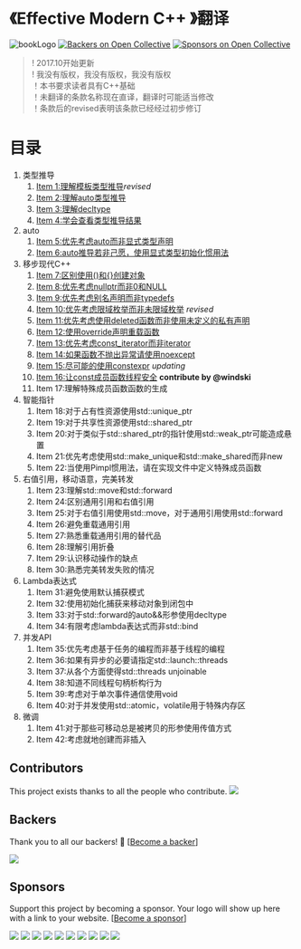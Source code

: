 # 《Effective Modern C++ 》翻译
![bookLogo](https://github.com/racaljk/EffectiveModernCppChinese/blob/master/x.public/1.png?raw=true)
[![Backers on Open Collective](https://opencollective.com/EffectiveModernCppChinese/backers/badge.svg)](#backers)
 [![Sponsors on Open Collective](https://opencollective.com/EffectiveModernCppChinese/sponsors/badge.svg)](#sponsors) 

> ! 2017.10开始更新<br>
> ! 我没有版权，我没有版权，我没有版权<br>
> ！本书要求读者具有C++基础<br>
> ！未翻译的条款名称现在直译，翻译时可能适当修改<br>
> ！条款后的revised表明该条款已经经过初步修订<br>

# 目录
1. 类型推导
	1. [Item 1:理解模板类型推导](https://github.com/racaljk/EffectiveModernCppChinese/blob/master/1.DeducingTypes/item1.md)_revised_
	2. [Item 2:理解auto类型推导](https://github.com/racaljk/EffectiveModernCppChinese/blob/master/1.DeducingTypes/item2.md)
	3. [Item 3:理解decltype](https://github.com/racaljk/EffectiveModernCppChinese/blob/master/1.DeducingTypes/item3.md)
	3. [Item 4:学会查看类型推导结果](https://github.com/racaljk/EffectiveModernCppChinese/blob/master/1.DeducingTypes/item4.md)
2. auto
	1. [Item 5:优先考虑auto而非显式类型声明](https://github.com/racaljk/EffectiveModernCppChinese/blob/master/2.auto/item5.md)
	2. [Item 6:auto推导若非己愿，使用显式类型初始化惯用法](https://github.com/racaljk/EffectiveModernCppChinese/blob/master/2.auto/item6.md)
3. 移步现代C++
	1. [Item 7:区别使用()和{}创建对象](https://github.com/racaljk/EffectiveModernCppChinese/blob/master/3.MovingToModernCpp/item7.md)
	2. [Item 8:优先考虑nullptr而非0和NULL](https://github.com/racaljk/EffectiveModernCppChinese/blob/master/3.MovingToModernCpp/item8.md)
	3. [Item 9:优先考虑别名声明而非typedefs](https://github.com/racaljk/EffectiveModernCppChinese/blob/master/3.MovingToModernCpp/item9.md)
	4. [Item 10:优先考虑限域枚举而非未限域枚举](https://github.com/racaljk/EffectiveModernCppChinese/blob/master/3.MovingToModernCpp/item10.md) _revised_
	5. [Item 11:优先考虑使用deleted函数而非使用未定义的私有声明](https://github.com/racaljk/EffectiveModernCppChinese/blob/master/3.MovingToModernCpp/item11.md)
	6. [Item 12:使用override声明重载函数](https://github.com/racaljk/EffectiveModernCppChinese/blob/master/3.MovingToModernCpp/item12.md)
	7. [Item 13:优先考虑const_iterator而非iterator](https://github.com/racaljk/EffectiveModernCppChinese/blob/master/3.MovingToModernCpp/item13.md)
	8. [Item 14:如果函数不抛出异常请使用noexcept](https://github.com/racaljk/EffectiveModernCppChinese/blob/master/3.MovingToModernCpp/item14.md)
	9. [Item 15:尽可能的使用constexpr](https://github.com/racaljk/EffectiveModernCppChinese/blob/master/3.MovingToModernCpp/item15.md) _updating_
	10. [Item 16:让const成员函数线程安全](https://github.com/racaljk/EffectiveModernCppChinese/blob/master/3.MovingToModernCpp/item16.md) __contribute by @windski__
	11. Item 17:理解特殊成员函数函数的生成
4. 智能指针
	1. Item 18:对于占有性资源使用std::unique_ptr
	2. Item 19:对于共享性资源使用std::shared_ptr
	3. Item 20:对于类似于std::shared_ptr的指针使用std::weak_ptr可能造成悬置
	4. Item 21:优先考虑使用std::make_unique和std::make_shared而非new
	5. Item 22:当使用Pimpl惯用法，请在实现文件中定义特殊成员函数
5. 右值引用，移动语意，完美转发
	1. Item 23:理解std::move和std::forward
	2. Item 24:区别通用引用和右值引用
	3. Item 25:对于右值引用使用std::move，对于通用引用使用std::forward
	4. Item 26:避免重载通用引用
	5. Item 27:熟悉重载通用引用的替代品
	6. Item 28:理解引用折叠
	7. Item 29:认识移动操作的缺点
	8. Item 30:熟悉完美转发失败的情况
6. Lambda表达式
	1. Item 31:避免使用默认捕获模式
	2. Item 32:使用初始化捕获来移动对象到闭包中
	3. Item 33:对于std::forward的auto&&形参使用decltype
	4. Item 34:有限考虑lambda表达式而非std::bind
7. 并发API
	1. Item 35:优先考虑基于任务的编程而非基于线程的编程
	2. Item 36:如果有异步的必要请指定std::launch::threads
	3. Item 37:从各个方面使得std::threads unjoinable
	4. Item 38:知道不同线程句柄析构行为
	5. Item 39:考虑对于单次事件通信使用void
	6. Item 40:对于并发使用std::atomic，volatile用于特殊内存区
8. 微调
	1. Item 41:对于那些可移动总是被拷贝的形参使用传值方式
	2. Item 42:考虑就地创建而非插入

## Contributors

This project exists thanks to all the people who contribute. 
<a href="https://github.com/racaljk/EffectiveModernCppChinese/graphs/contributors"><img src="https://opencollective.com/EffectiveModernCppChinese/contributors.svg?width=890&button=false" /></a>


## Backers

Thank you to all our backers! 🙏 [[Become a backer](https://opencollective.com/EffectiveModernCppChinese#backer)]

<a href="https://opencollective.com/EffectiveModernCppChinese#backers" target="_blank"><img src="https://opencollective.com/EffectiveModernCppChinese/backers.svg?width=890"></a>


## Sponsors

Support this project by becoming a sponsor. Your logo will show up here with a link to your website. [[Become a sponsor](https://opencollective.com/EffectiveModernCppChinese#sponsor)]

<a href="https://opencollective.com/EffectiveModernCppChinese/sponsor/0/website" target="_blank"><img src="https://opencollective.com/EffectiveModernCppChinese/sponsor/0/avatar.svg"></a>
<a href="https://opencollective.com/EffectiveModernCppChinese/sponsor/1/website" target="_blank"><img src="https://opencollective.com/EffectiveModernCppChinese/sponsor/1/avatar.svg"></a>
<a href="https://opencollective.com/EffectiveModernCppChinese/sponsor/2/website" target="_blank"><img src="https://opencollective.com/EffectiveModernCppChinese/sponsor/2/avatar.svg"></a>
<a href="https://opencollective.com/EffectiveModernCppChinese/sponsor/3/website" target="_blank"><img src="https://opencollective.com/EffectiveModernCppChinese/sponsor/3/avatar.svg"></a>
<a href="https://opencollective.com/EffectiveModernCppChinese/sponsor/4/website" target="_blank"><img src="https://opencollective.com/EffectiveModernCppChinese/sponsor/4/avatar.svg"></a>
<a href="https://opencollective.com/EffectiveModernCppChinese/sponsor/5/website" target="_blank"><img src="https://opencollective.com/EffectiveModernCppChinese/sponsor/5/avatar.svg"></a>
<a href="https://opencollective.com/EffectiveModernCppChinese/sponsor/6/website" target="_blank"><img src="https://opencollective.com/EffectiveModernCppChinese/sponsor/6/avatar.svg"></a>
<a href="https://opencollective.com/EffectiveModernCppChinese/sponsor/7/website" target="_blank"><img src="https://opencollective.com/EffectiveModernCppChinese/sponsor/7/avatar.svg"></a>
<a href="https://opencollective.com/EffectiveModernCppChinese/sponsor/8/website" target="_blank"><img src="https://opencollective.com/EffectiveModernCppChinese/sponsor/8/avatar.svg"></a>
<a href="https://opencollective.com/EffectiveModernCppChinese/sponsor/9/website" target="_blank"><img src="https://opencollective.com/EffectiveModernCppChinese/sponsor/9/avatar.svg"></a>


